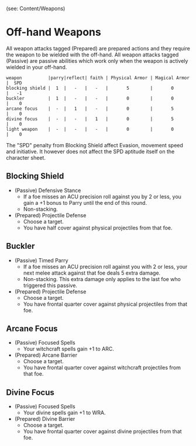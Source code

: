 (see: Content/Weapons)

# Off-hand Weapons
All weapon attacks tagged (Prepared) are prepared actions and they require the weapon to be wielded with the off-hand. All weapon attacks tagged (Passive) are passive abilities which work only when the weapon is actively wielded in your off-hand.

```off_hand
weapon          |parry|reflect| faith | Physical Armor | Magical Armor |  SPD 
blocking shield |  1  |   -   |   -   |       5        |       0       |   -1
buckler         |  1  |   -   |   -   |       0        |       0       |    0 
arcane focus    |  -  |   1   |   -   |       0        |       5       |    0
divine focus    |  -  |   -   |   1   |       0        |       5       |    0
light weapon    |  -  |   -   |   -   |       0        |       0       |    0
```

The "SPD" penalty from Blocking Shield affect Evasion, movement speed and initiative. It however does not affect the SPD aptitude itself on the character sheet.

## Blocking Shield
+ (Passive) Defensive Stance
	+ If a foe misses an ACU precision roll against you by 2 or less, you gain a +1 bonus to Parry until the end of this round.
	+ Non-stacking.
+ (Prepared) Projectile Defense
	+ Choose a target. 
	+ You have half cover against physical projectiles from that foe.

## Buckler
+ (Passive) Timed Parry
	+ If a foe misses an ACU precision roll against you with 2 or less, your next melee attack against that foe deals 5 extra damage.
	+ Non-stacking. This extra damage only applies to the last foe who triggered this passive.
+ (Prepared) Projectile Defense
	+ Choose a target. 
	+ You have frontal quarter cover against physical projectiles from that foe.

## Arcane Focus
+ (Passive) Focused Spells
	+ Your witchcraft spells gain +1 to ARC.
+ (Prepared) Arcane Barrier
	+ Choose a target. 
	+ You have frontal quarter cover against witchcraft projectiles from that foe.

## Divine Focus
+ (Passive) Focused Spells
	+ Your divine spells gain +1 to WRA.
+ (Prepared) Divine Barrier
	+ Choose a target. 
	+ You have frontal quarter cover against divine projectiles from that foe.